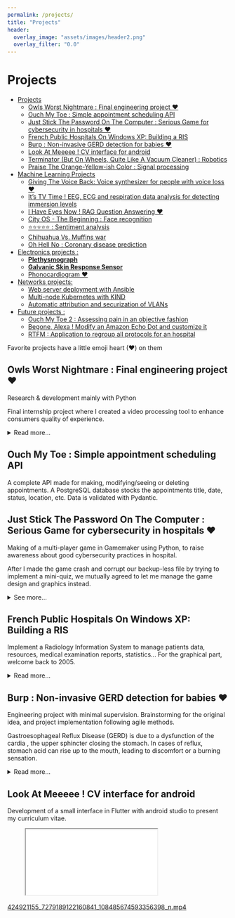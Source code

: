 ```yaml
---
permalink: /projects/
title: "Projects"
header:
  overlay_image: "assets/images/header2.png"
  overlay_filter: "0.0"
---
```



# Projects

<!-- TOC -->
* [Projects](#projects)
  * [Owls Worst Nightmare : Final engineering project ❤](#owls-worst-nightmare--final-engineering-project-)
  * [Ouch My Toe : Simple appointment scheduling API](#ouch-my-toe--simple-appointment-scheduling-api)
  * [Just Stick The Password On The Computer : Serious Game for cybersecurity in hospitals ❤](#just-stick-the-password-on-the-computer--serious-game-for-cybersecurity-in-hospitals-)
  * [French Public Hospitals On Windows XP: Building a RIS](#french-public-hospitals-on-windows-xp-building-a-ris)
  * [Burp : Non-invasive GERD detection for babies ❤](#burp--non-invasive-gerd-detection-for-babies-)
  * [Look At Meeeee ! CV interface for android](#look-at-meeeee--cv-interface-for-android)
  * [Terminator (But On Wheels, Quite Like A Vacuum Cleaner) : Robotics](#terminator-but-on-wheels-quite-like-a-vacuum-cleaner--robotics)
  * [Praise The Orange-Yellow-ish Color : Signal processing](#praise-the-orange-yellow-ish-color--signal-processing)
* [Machine Learning Projects](#machine-learning-projects)
  * [Giving The Voice Back: Voice synthesizer for people with voice loss ❤](#giving-the-voice-back-voice-synthesizer-for-people-with-voice-loss-)
  * [It’s TV Time ! EEG, ECG and respiration data analysis for detecting immersion levels](#its-tv-time--eeg-ecg-and-respiration-data-analysis-for-detecting-immersion-levels)
  * [I Have Eyes Now ! RAG Question Answering ❤](#i-have-eyes-now--rag-question-answering-)
  * [City OS - The Beginning : Face recognition](#city-os---the-beginning--face-recognition)
  * [⭐⭐⭐⭐⭐ : Sentiment analysis](#--sentiment-analysis)
  * [Chihuahua Vs. Muffins war](#chihuahua-vs-muffins-war)
  * [Oh Hell No : Coronary disease prediction](#oh-hell-no--coronary-disease-prediction)
* [Electronics projects :](#electronics-projects-)
  * [**Plethysmograph**](#plethysmograph)
  * [**Galvanic Skin Response Sensor**](#galvanic-skin-responsesensor)
  * [Phonocardiogram ❤](#phonocardiogram-)
* [Networks projects:](#networks-projects)
  * [Web server deployment with Ansible](#web-server-deployment-with-ansible)
  * [Multi-node Kubernetes with KIND](#multi-node-kubernetes-with-kind)
  * [Automatic attribution and securization of VLANs](#automatic-attribution-and-securization-of-vlans)
* [Future projects :](#future-projects-)
  * [Ouch My Toe 2 : Assessing pain in an objective fashion](#ouch-my-toe-2--assessing-pain-in-an-objective-fashion)
  * [Begone, Alexa ! Modify an Amazon Echo Dot and customize it](#begone-alexa--modify-an-amazon-echo-dot-and-customize-it)
  * [RTFM : Application to regroup all protocols for an hospital](#rtfm--application-to-regroup-all-protocols-for-an-hospital)
<!-- TOC -->

Favorite projects have a little emoji heart (❤) on them

## Owls Worst Nightmare : Final engineering project ❤

Research & development mainly with Python

Final internship project where I created a video processing tool to enhance consumers quality of experience.
<details>
<summary>Read more...</summary>
<br>    
The videos were optimized using FFMPEG, for example the sound was normalized. The orientation of the videos are detected using a simple Resnet-18 model made from scratch, and the subtitles are generated by a fine-tuned instance of a Whisper-tiny model. 
    
Videos were managed via Redis, as a light broker, and with Azure Function Apps and storages.
    
A Make automation makes a call to an Azure function app when a new video arrives from VideoAsk.
    
![Flowchart of the project](assets/images/header1.png)
    
    Flowchart of the project
    
</details>


## Ouch My Toe : Simple appointment scheduling API

A complete API made for making, modifying/seeing or deleting appointments. A PostgreSQL database stocks the appointments title, date, status, location, etc. Data is validated with Pydantic.

## Just Stick The Password On The Computer : Serious Game for cybersecurity in hospitals ❤

Making of a multi-player game in Gamemaker using Python, to raise awareness about good cybersecurity practices in hospital.

After I made the game crash and corrupt our backup-less file by trying to implement a mini-quiz, we mutually agreed to let me manage the game design and graphics instead.

<details>
<summary>See more...</summary>
<br>

![Serious gif.gif](assets/images/projects/Serious_gif.gif)
    
![“Mañuel” snippet](assets/images/projects/image 1.png)
    

    “Mañuel” snippet
</details>

## French Public Hospitals On Windows XP: Building a RIS

Implement a Radiology Information System to manage patients data, resources, medical examination reports, statistics... For the graphical part, welcome back to 2005.

<details>
<summary>Read more...</summary>
<br>

I used ThaiRIS open source project as our RIS. I had to connect it to a PACS (Picture Archieving and Communicating System that uses DICOM norms) and to a visualization system, but we didn’t manage to connect them in time.
    
![image.png](assets/images/projects/image 2.png)
    
![image.png](assets/images/projects/image 3.png)
</details>


## Burp : Non-invasive GERD detection for babies ❤

Engineering project with minimal supervision. Brainstorming for the original idea, and project implementation following agile methods.

Gastroesophageal Reflux Disease (GERD) is due to a dysfunction of the cardia , the upper sphincter closing the stomach. In cases of reflux, stomach acid can rise up to the mouth, leading to discomfort or a burning sensation. 

<details>
<summary>Read more...</summary>
<br>
    
Babies suffering from GERD can be treated over a short period with medications such as proton pump inhibitors (PPIs), antacids, and prokinetic drugs. These have some secondary effects : nausea, diarrhea, abdominal pain…
    
![Accelerometer actual picture, and schematic representations.](../assets/images/projects/Image3.png)
    
    Accelerometer actual picture, and schematic representations.
    
A mechanical and simple treatment is to elevate the head of the bed by 30°, but has to be watched carefully because of the risks of newborn sudden death.
    
The project was to use a small accelerometer as a non-invasive method to detect movement in the lower esophagus part, thus detecting acidic reflux AND non-acidic reflux (an innovation !!! Wow !!!)
    
![The sensor would be placed on the subxiphoid process…](../assets/images/projects/Image2.png)
    
    The sensor would be placed on the subxiphoid process…
    
![…on the baby’s torso.
    ](assets/images/projects/Image1.png)
    
    …on the baby’s torso.
    
The signal is processed, and when an acceleration is detected, the bed elevates for a short period of time, and then goes back to its original position. A mobile application receives a notification to alert the parents. They can choose to disable the automatic mode, or to customize it.
    
![Bed mechanical schema.](assets/images/projects/Image4.png)
    
    Bed mechanical schema.
    
![Computer application interface. ](assets/images/projects/Image0.png)
    
    Computer application interface. 
</details>


## Look At Meeeee ! CV interface for android

Development of a small interface in Flutter with android studio to present my curriculum vitae.

<figure class="video_container">
  <iframe src="../assets/images/projects/424921155_7279189122160841_108485674593356398_n.mp4" allowfullscreen="true">
</iframe>
</figure>

[424921155_7279189122160841_108485674593356398_n.mp4](assets/images/projects/424921155_7279189122160841_108485674593356398_n.mp4)
